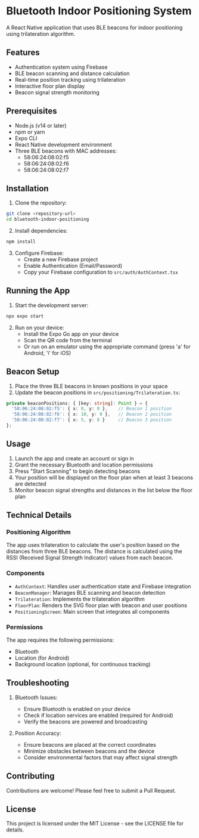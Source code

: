# Bluetooth Indoor Positioning System

A React Native application that uses BLE beacons for indoor positioning using trilateration algorithm.

## Features

- Authentication system using Firebase
- BLE beacon scanning and distance calculation
- Real-time position tracking using trilateration
- Interactive floor plan display
- Beacon signal strength monitoring

## Prerequisites

- Node.js (v14 or later)
- npm or yarn
- Expo CLI
- React Native development environment
- Three BLE beacons with MAC addresses:
  - 58:06:24:08:02:f5
  - 58:06:24:08:02:f6
  - 58:06:24:08:02:f7

## Installation

1. Clone the repository:
```bash
git clone <repository-url>
cd bluetooth-indoor-positioning
```

2. Install dependencies:
```bash
npm install
```

3. Configure Firebase:
   - Create a new Firebase project
   - Enable Authentication (Email/Password)
   - Copy your Firebase configuration to `src/auth/AuthContext.tsx`

## Running the App

1. Start the development server:
```bash
npx expo start
```

2. Run on your device:
   - Install the Expo Go app on your device
   - Scan the QR code from the terminal
   - Or run on an emulator using the appropriate command (press 'a' for Android, 'i' for iOS)

## Beacon Setup

1. Place the three BLE beacons in known positions in your space
2. Update the beacon positions in `src/positioning/Trilateration.ts`:
```typescript
private beaconPositions: { [key: string]: Point } = {
  '58:06:24:08:02:f5': { x: 0, y: 0 },    // Beacon 1 position
  '58:06:24:08:02:f6': { x: 10, y: 0 },   // Beacon 2 position
  '58:06:24:08:02:f7': { x: 5, y: 8 }     // Beacon 3 position
};
```

## Usage

1. Launch the app and create an account or sign in
2. Grant the necessary Bluetooth and location permissions
3. Press "Start Scanning" to begin detecting beacons
4. Your position will be displayed on the floor plan when at least 3 beacons are detected
5. Monitor beacon signal strengths and distances in the list below the floor plan

## Technical Details

### Positioning Algorithm

The app uses trilateration to calculate the user's position based on the distances from three BLE beacons. The distance is calculated using the RSSI (Received Signal Strength Indicator) values from each beacon.

### Components

- `AuthContext`: Handles user authentication state and Firebase integration
- `BeaconManager`: Manages BLE scanning and beacon detection
- `Trilateration`: Implements the trilateration algorithm
- `FloorPlan`: Renders the SVG floor plan with beacon and user positions
- `PositioningScreen`: Main screen that integrates all components

### Permissions

The app requires the following permissions:
- Bluetooth
- Location (for Android)
- Background location (optional, for continuous tracking)

## Troubleshooting

1. Bluetooth Issues:
   - Ensure Bluetooth is enabled on your device
   - Check if location services are enabled (required for Android)
   - Verify the beacons are powered and broadcasting

2. Position Accuracy:
   - Ensure beacons are placed at the correct coordinates
   - Minimize obstacles between beacons and the device
   - Consider environmental factors that may affect signal strength

## Contributing

Contributions are welcome! Please feel free to submit a Pull Request.

## License

This project is licensed under the MIT License - see the LICENSE file for details.
